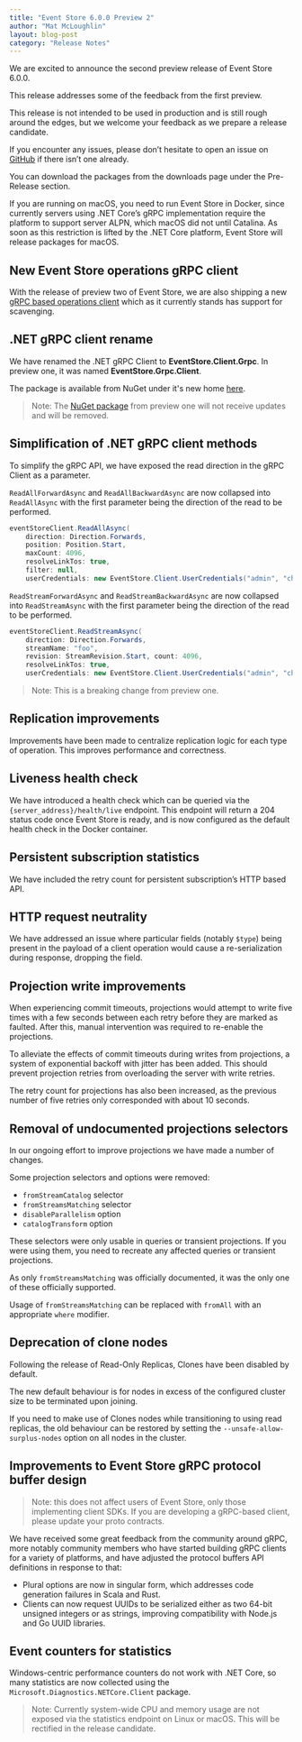 ```yaml
---
title: "Event Store 6.0.0 Preview 2"
author: "Mat McLoughlin"
layout: blog-post
category: "Release Notes"
---
```


We are excited to announce the second preview release of Event Store 6.0.0.

This release addresses some of the feedback from the first preview.

This release is not intended to be used in production and is still rough around the edges, but we welcome your feedback as we prepare a release candidate.

If you encounter any issues, please don’t hesitate to open an issue on [GitHub](https://github.com/eventstore/eventstore) if there isn’t one already.

You can download the packages from the downloads page under the Pre-Release section.

If you are running on macOS, you need to run Event Store in Docker, since currently servers using .NET Core’s gRPC implementation require the platform to support server ALPN, which macOS did not until Catalina. As soon as this restriction is lifted by the .NET Core platform, Event Store will release packages for macOS.

## New Event Store operations gRPC client

With the release of preview two of Event Store, we are also shipping a new [gRPC based operations client](https://www.nuget.org/packages/EventStore.Client.Operations.Grpc/6.0.0-preview2) which as it currently stands has support for scavenging.

## .NET gRPC client rename

We have renamed the .NET gRPC Client to **EventStore.Client.Grpc**. In preview one, it was named **EventStore.Grpc.Client**.

The package is available from NuGet under it's new home [here](https://www.nuget.org/packages/EventStore.Client.Grpc/).

> Note: The [NuGet package](https://www.nuget.org/packages/EventStore.Grpc.Client/6.0.0-preview1) from preview one will not receive updates and will be removed.

## Simplification of .NET gRPC client methods

To simplify the gRPC API, we have exposed the read direction in the gRPC Client as a parameter.

`ReadAllForwardAsync` and `ReadAllBackwardAsync` are now collapsed into `ReadAllAsync` with the first parameter being the direction of the read to be performed.

```csharp
eventStoreClient.ReadAllAsync(
    direction: Direction.Forwards,
    position: Position.Start,
    maxCount: 4096,
    resolveLinkTos: true,
    filter: null,
    userCredentials: new EventStore.Client.UserCredentials("admin", "changeit"));
```

`ReadStreamForwardAsync` and `ReadStreamBackwardAsync` are now collapsed into `ReadStreamAsync` with the first parameter being the direction of the read to be performed.

```csharp
eventStoreClient.ReadStreamAsync(
    direction: Direction.Forwards,
    streamName: "foo",
    revision: StreamRevision.Start, count: 4096,
    resolveLinkTos: true,
    userCredentials: new EventStore.Client.UserCredentials("admin", "changeit"));
```

> Note: This is a breaking change from preview one.

## Replication improvements

Improvements have been made to centralize replication logic for each type of operation. This improves performance and correctness.

## Liveness health check

We have introduced a health check which can be queried via the `{server_address}/health/live` endpoint. This endpoint will return a 204 status code once Event Store is ready, and is now configured as the default health check in the Docker container.

## Persistent subscription statistics

We have included the retry count for persistent subscription’s HTTP based API.

## HTTP request neutrality

We have addressed an issue where particular fields (notably `$type`) being present in the payload of a client operation would cause a re-serialization during response, dropping the field.

## Projection write improvements

When experiencing commit timeouts, projections would attempt to write five times with a few seconds between each retry before they are marked as faulted. After this, manual intervention was required to re-enable the projections.

To alleviate the effects of commit timeouts during writes from projections, a system of exponential backoff with jitter has been added. This should prevent projection retries from overloading the server with write retries.

The retry count for projections has also been increased, as the previous number of five retries only corresponded with about 10 seconds.

## Removal of undocumented projections selectors

In our ongoing effort to improve projections we have made a number of changes.

Some projection selectors and options were removed:

- `fromStreamCatalog` selector
- `fromStreamsMatching` selector
- `disableParallelism` option
- `catalogTransform` option

These selectors were only usable in queries or transient projections. If you were using them, you need to recreate any affected queries or transient projections.

As only `fromStreamsMatching` was officially documented, it was the only one of these officially supported.

Usage of `fromStreamsMatching` can be replaced with `fromAll` with an appropriate `where` modifier.

## Deprecation of clone nodes

Following the release of Read-Only Replicas, Clones have been disabled by default.

The new default behaviour is for nodes in excess of the configured cluster size to be terminated upon joining.

If you need to make use of Clones nodes while transitioning to using read replicas, the old behaviour can be restored by setting the `--unsafe-allow-surplus-nodes` option on all nodes in the cluster.

## Improvements to Event Store gRPC protocol buffer design

> Note: this does not affect users of Event Store, only those implementing client SDKs. If you are developing a gRPC-based client, please update your proto contracts.

We have received some great feedback from the community around gRPC, more notably community members who have started building gRPC clients for a variety of platforms, and have adjusted the protocol buffers API definitions in response to that:

- Plural options are now in singular form, which addresses code generation failures in Scala and Rust.
- Clients can now request UUIDs to be serialized either as two 64-bit unsigned integers or as strings, improving compatibility with Node.js and Go UUID libraries.

## Event counters for statistics

Windows-centric performance counters do not work with .NET Core, so many statistics are now collected using the `Microsoft.Diagnostics.NETCore.Client` package.

> Note: Currently system-wide CPU and memory usage are not exposed via the statistics endpoint on Linux or macOS. This will be rectified in the release candidate.
